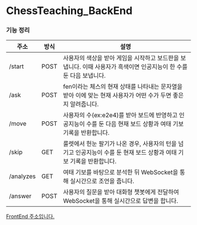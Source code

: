 ﻿# ChessTeaching_BackEnd
### 기능 정리
주소|방식|설명
---|---|---|
/start|POST|사용자의 색상을 받아 게임을 시작하고 보드판을 보냅니다. 이때 사용자가 흑색이면 인공지능이 한 수를 둔 다음 보냅니다.
/ask|POST|fen이라는 체스의 현재 상태를 나타내는 문자열을 받아 이에 맞는 현재 사용자가 어떤 수가 두면 좋은지 알려줍니다.
/move|POST|사용자의 수(ex:e2e4)를 받아 보드에 반영하고 인공지능이 수를 둔 다음 현재 보드 상황과 여태 기보 기록을 반환합니다.
/skip|GET|룰렛에서 헌눈 팔기가 나온 경우, 사용자의 턴을 넘기고 인공지능이 수를 둔 현재 보드 상황과 여태 기보 기록을 반환합니다.
/analyzes|GET|여태 기보를 바탕으로 분석한 뒤 WebSocket을 통해 실시간으로 조언을 줍니다.
/answer|POST|사용자의 질문을 받아 대화형 챗봇에게 전달하여 WebSocket을 통해 실시간으로 답변을 합니다.

[FrontEnd 주소입니다.](https://github.com/goshin1/ChessTeaching_Front)

